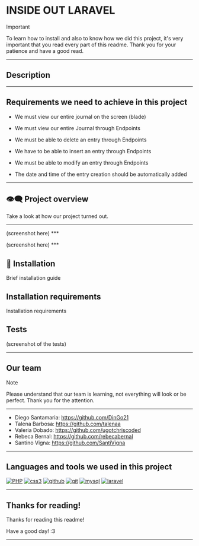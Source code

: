 
# INSIDE OUT LARAVEL 

>[!IMPORTANT]
>To learn how to install and also to know how we did this project, it's very important that you read every part of this readme. Thank you for your patience and have a good read.
***

## Description

***

## Requirements we need to achieve in this project

- We must view our entire journal on the screen (blade)

- We must view our entire Journal through Endpoints

- We must be able to delete an entry through Endpoints

- We have to be able to insert an entry through Endpoints

- We must be able to modify an entry through Endpoints

- The date and time of the entry creation should be automatically added
***

## :eye_speech_bubble: Project overview

Take a look at how our project turned out.
***

<p align="center"></p>
(screenshot here)
***

<p align="center"></p>
(screenshot here)
***

## :scroll: Installation

Brief installation guide

## Installation requirements

Installation requirements


## Tests

(screenshot of the tests)
***

## Our team

>[!NOTE]
>Please understand that our team is learning, not everything will look or be perfect. Thank you for the attention.
***

- Diego Santamaria: https://github.com/DinGo21
- Talena Barbosa: https://github.com/talenaa
- Valeria Dobado: https://github.com/ugotchriscoded
- Rebeca Bernal: https://github.com/rebecabernal
- Santino Vigna: https://github.com/SantiVigna
***

## Languages and tools we used in this project

<a href='https://github.com/shivamkapasia0' target="_blank"><img alt='PHP' src='https://img.shields.io/badge/PHP-100000?style=for-the-badge&logo=PHP&logoColor=white&labelColor=896696&color=896696'/></a>
<a href='https://github.com/shivamkapasia0' target="_blank"><img alt='css3' src='https://img.shields.io/badge/css-100000?style=for-the-badge&logo=css3&logoColor=white&labelColor=079FB0&color=079FB0'/></a>
<a href='https://github.com/shivamkapasia0' target="_blank"><img alt='github' src='https://img.shields.io/badge/github-100000?style=for-the-badge&logo=github&logoColor=white&labelColor=000000&color=000000'/></a>
<a href='https://github.com/shivamkapasia0' target="_blank"><img alt='git' src='https://img.shields.io/badge/git-100000?style=for-the-badge&logo=git&logoColor=white&labelColor=FF0000&color=FF0000'/></a>
<a href='https://github.com/shivamkapasia0' target="_blank"><img alt='mysql' src='https://img.shields.io/badge/mysql-100000?style=for-the-badge&logo=mysql&logoColor=white&labelColor=1C662F&color=1C662F'/></a>
<a href='https://github.com/shivamkapasia0' target="_blank"><img alt='laravel' src='https://img.shields.io/badge/laravel-100000?style=for-the-badge&logo=laravel&logoColor=FFFFFF&labelColor=660A0A&color=660A0A'/></a>
***

## Thanks for reading!

Thanks for reading this readme!

Have a good day! :3
***

